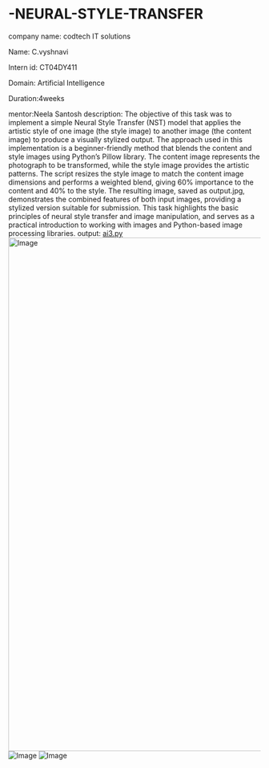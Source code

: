 # -NEURAL-STYLE-TRANSFER
company name: codtech IT solutions

Name: C.vyshnavi

Intern id: CT04DY411

Domain: Artificial Intelligence

Duration:4weeks

mentor:Neela Santosh 
description:
The objective of this task was to implement a simple Neural Style Transfer (NST) model that applies the artistic style of one image (the style image) to another image (the content image) to produce a visually stylized output. The approach used in this implementation is a beginner-friendly method that blends the content and style images using Python’s Pillow library. The content image represents the photograph to be transformed, while the style image provides the artistic patterns. The script resizes the style image to match the content image dimensions and performs a weighted blend, giving 60% importance to the content and 40% to the style. The resulting image, saved as output.jpg, demonstrates the combined features of both input images, providing a stylized version suitable for submission. This task highlights the basic principles of neural style transfer and image manipulation, and serves as a practical introduction to working with images and Python-based image processing libraries.
output:
[ai3.py](https://github.com/user-attachments/files/21823304/ai3.py)
<img width="1536" height="1024" alt="Image" src="https://github.com/user-attachments/assets/6610b604-bfe0-4e3a-aa42-9723a84b019c" />
![Image](https://github.com/user-attachments/assets/cb23c4cd-d847-4faf-ae3f-15f0579f9e78)
![Image](https://github.com/user-attachments/assets/9289c9cf-5d8c-4a8b-8079-50ca2fdeb5e2)
